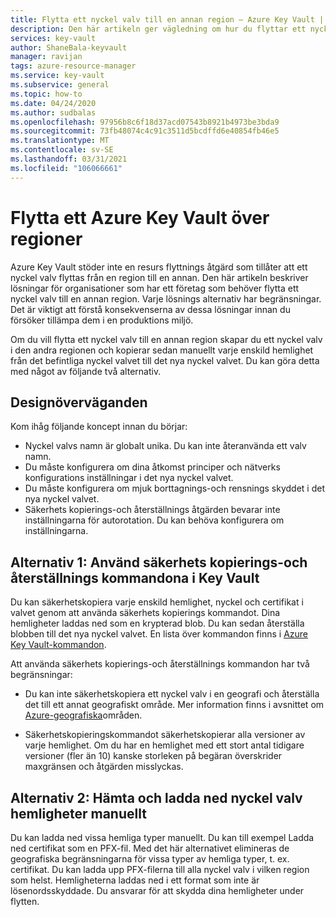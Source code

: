 ```yaml
---
title: Flytta ett nyckel valv till en annan region – Azure Key Vault | Microsoft Docs
description: Den här artikeln ger vägledning om hur du flyttar ett nyckel valv till en annan region.
services: key-vault
author: ShaneBala-keyvault
manager: ravijan
tags: azure-resource-manager
ms.service: key-vault
ms.subservice: general
ms.topic: how-to
ms.date: 04/24/2020
ms.author: sudbalas
ms.openlocfilehash: 97956b8c6f18d37acd07543b8921b4973be3bda9
ms.sourcegitcommit: 73fb48074c4c91c3511d5bcdffd6e40854fb46e5
ms.translationtype: MT
ms.contentlocale: sv-SE
ms.lasthandoff: 03/31/2021
ms.locfileid: "106066661"
---
```

# <a name="move-an-azure-key-vault-across-regions"></a>Flytta ett Azure Key Vault över regioner

Azure Key Vault stöder inte en resurs flyttnings åtgärd som tillåter att ett nyckel valv flyttas från en region till en annan. Den här artikeln beskriver lösningar för organisationer som har ett företag som behöver flytta ett nyckel valv till en annan region. Varje lösnings alternativ har begränsningar. Det är viktigt att förstå konsekvenserna av dessa lösningar innan du försöker tillämpa dem i en produktions miljö.

Om du vill flytta ett nyckel valv till en annan region skapar du ett nyckel valv i den andra regionen och kopierar sedan manuellt varje enskild hemlighet från det befintliga nyckel valvet till det nya nyckel valvet. Du kan göra detta med något av följande två alternativ.

## <a name="design-considerations"></a>Designöverväganden

Kom ihåg följande koncept innan du börjar:

* Nyckel valvs namn är globalt unika. Du kan inte återanvända ett valv namn.
* Du måste konfigurera om dina åtkomst principer och nätverks konfigurations inställningar i det nya nyckel valvet.
* Du måste konfigurera om mjuk borttagnings-och rensnings skyddet i det nya nyckel valvet.
* Säkerhets kopierings-och återställnings åtgärden bevarar inte inställningarna för autorotation. Du kan behöva konfigurera om inställningarna.

## <a name="option-1-use-the-key-vault-backup-and-restore-commands"></a>Alternativ 1: Använd säkerhets kopierings-och återställnings kommandona i Key Vault

Du kan säkerhetskopiera varje enskild hemlighet, nyckel och certifikat i valvet genom att använda säkerhets kopierings kommandot. Dina hemligheter laddas ned som en krypterad blob. Du kan sedan återställa blobben till det nya nyckel valvet. En lista över kommandon finns i [Azure Key Vault-kommandon](/powershell/module/azurerm.keyvault#key_vault).

Att använda säkerhets kopierings-och återställnings kommandon har två begränsningar:

* Du kan inte säkerhetskopiera ett nyckel valv i en geografi och återställa det till ett annat geografiskt område. Mer information finns i avsnittet om [Azure-geografiska](https://azure.microsoft.com/global-infrastructure/geographies/)områden.

* Säkerhetskopieringskommandot säkerhetskopierar alla versioner av varje hemlighet. Om du har en hemlighet med ett stort antal tidigare versioner (fler än 10) kanske storleken på begäran överskrider maxgränsen och åtgärden misslyckas.

## <a name="option-2-manually-download-and-upload-the-key-vault-secrets"></a>Alternativ 2: Hämta och ladda ned nyckel valv hemligheter manuellt

Du kan ladda ned vissa hemliga typer manuellt. Du kan till exempel Ladda ned certifikat som en PFX-fil. Med det här alternativet elimineras de geografiska begränsningarna för vissa typer av hemliga typer, t. ex. certifikat. Du kan ladda upp PFX-filerna till alla nyckel valv i vilken region som helst. Hemligheterna laddas ned i ett format som inte är lösenordsskyddade. Du ansvarar för att skydda dina hemligheter under flytten.